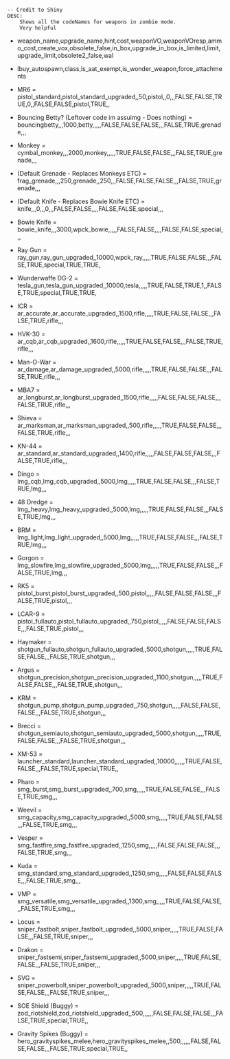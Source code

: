 ```
-- Credit to Shiny
DESC:
    Shows all the codeNames for weapons in zombie mode.
    Very helpful
```


- weapon_name,upgrade_name,hint,cost,weaponVO,weaponVOresp,ammo_cost,create_vox,obsolete_false,in_box,upgrade_in_box,is_limited,limit,upgrade_limit,obsolete2_false,wal
- lbuy_autospawn,class,is_aat_exempt,is_wonder_weapon,force_attachments

- MR6 = pistol_standard,pistol_standard_upgraded,,50,pistol,,0,,,FALSE,FALSE,TRUE,0,,FALSE,FALSE,pistol,TRUE,,

- Bouncing Betty? (Leftover code im assuimg - Does nothing) = bouncingbetty,,,1000,betty,,,,,FALSE,FALSE,FALSE,,,FALSE,TRUE,grenade,,,

- Monkey = cymbal_monkey,,,2000,monkey,,,,,TRUE,FALSE,FALSE,,,FALSE,TRUE,grenade,,,

- (Default Grenade - Replaces Monkeys ETC) = frag_grenade,,,250,grenade,,250,,,FALSE,FALSE,FALSE,,,FALSE,TRUE,grenade,,,

- (Default Knife - Replaces Bowie Knife ETC) = knife,,,0,,,0,,,FALSE,FALSE,,,,FALSE,FALSE,special,,,

- Bowie Knife = bowie_knife,,,3000,wpck_bowie,,,,,FALSE,FALSE,,,,FALSE,FALSE,special,,,

- Ray Gun = ray_gun,ray_gun_upgraded,,10000,wpck_ray,,,,,TRUE,FALSE,FALSE,,,FALSE,TRUE,special,TRUE,TRUE,

- Wunderwaffe DG-2 = tesla_gun,tesla_gun_upgraded,,10000,tesla,,,,,TRUE,FALSE,TRUE,1,,FALSE,TRUE,special,TRUE,TRUE,

- ICR = ar_accurate,ar_accurate_upgraded,,1500,rifle,,,,,TRUE,FALSE,FALSE,,,FALSE,TRUE,rifle,,,

- HVK-30 = ar_cqb,ar_cqb_upgraded,,1600,rifle,,,,,TRUE,FALSE,FALSE,,,FALSE,TRUE,rifle,,,

- Man-O-War = ar_damage,ar_damage_upgraded,,5000,rifle,,,,,TRUE,FALSE,FALSE,,,FALSE,TRUE,rifle,,,

- MBA7 = ar_longburst,ar_longburst_upgraded,,1500,rifle,,,,,FALSE,FALSE,FALSE,,,FALSE,TRUE,rifle,,,

- Shieva = ar_marksman,ar_marksman_upgraded,,500,rifle,,,,,TRUE,FALSE,FALSE,,,FALSE,TRUE,rifle,,,

- KN-44 = ar_standard,ar_standard_upgraded,,1400,rifle,,,,,FALSE,FALSE,FALSE,,,FALSE,TRUE,rifle,,,

- Dingo = lmg_cqb,lmg_cqb_upgraded,,5000,lmg,,,,,TRUE,FALSE,FALSE,,,FALSE,TRUE,lmg,,,

- 48 Dredge = lmg_heavy,lmg_heavy_upgraded,,5000,lmg,,,,,TRUE,FALSE,FALSE,,,FALSE,TRUE,lmg,,,

- BRM = lmg_light,lmg_light_upgraded,,5000,lmg,,,,,TRUE,FALSE,FALSE,,,FALSE,TRUE,lmg,,,

- Gorgon = lmg_slowfire,lmg_slowfire_upgraded,,5000,lmg,,,,,TRUE,FALSE,FALSE,,,FALSE,TRUE,lmg,,,

- RK5 = pistol_burst,pistol_burst_upgraded,,500,pistol,,,,,FALSE,FALSE,FALSE,,,FALSE,TRUE,pistol,,,

- LCAR-9 = pistol_fullauto,pistol_fullauto_upgraded,,750,pistol,,,,,FALSE,FALSE,FALSE,,,FALSE,TRUE,pistol,,,

- Haymaker = shotgun_fullauto,shotgun_fullauto_upgraded,,5000,shotgun,,,,,TRUE,FALSE,FALSE,,,FALSE,TRUE,shotgun,,,

- Argus = shotgun_precision,shotgun_precision_upgraded,,1100,shotgun,,,,,TRUE,FALSE,FALSE,,,FALSE,TRUE,shotgun,,,

- KRM = shotgun_pump,shotgun_pump_upgraded,,750,shotgun,,,,,FALSE,FALSE,FALSE,,,FALSE,TRUE,shotgun,,,

- Brecci = shotgun_semiauto,shotgun_semiauto_upgraded,,5000,shotgun,,,,,TRUE,FALSE,FALSE,,,FALSE,TRUE,shotgun,,,

- XM-53 = launcher_standard,launcher_standard_upgraded,,10000,,,,,,TRUE,FALSE,FALSE,,,FALSE,TRUE,special,TRUE,,

- Pharo = smg_burst,smg_burst_upgraded,,700,smg,,,,,TRUE,FALSE,FALSE,,,FALSE,TRUE,smg,,,

- Weevil = smg_capacity,smg_capacity_upgraded,,5000,smg,,,,,TRUE,FALSE,FALSE,,,FALSE,TRUE,smg,,,

- Vesper = smg_fastfire,smg_fastfire_upgraded,,1250,smg,,,,,FALSE,FALSE,FALSE,,,FALSE,TRUE,smg,,,

- Kuda = smg_standard,smg_standard_upgraded,,1250,smg,,,,,FALSE,FALSE,FALSE,,,FALSE,TRUE,smg,,,

- VMP = smg_versatile,smg_versatile_upgraded,,1300,smg,,,,,TRUE,FALSE,FALSE,,,FALSE,TRUE,smg,,,

- Locus = sniper_fastbolt,sniper_fastbolt_upgraded,,5000,sniper,,,,,TRUE,FALSE,FALSE,,,FALSE,TRUE,sniper,,,

- Drakon = sniper_fastsemi,sniper_fastsemi_upgraded,,5000,sniper,,,,,TRUE,FALSE,FALSE,,,FALSE,TRUE,sniper,,,

- SVG = sniper_powerbolt,sniper_powerbolt_upgraded,,5000,sniper,,,,,TRUE,FALSE,FALSE,,,FALSE,TRUE,sniper,,,

- SOE Shield (Buggy) = zod_riotshield,zod_riotshield_upgraded,,500,,,,,,FALSE,FALSE,FALSE,,,FALSE,TRUE,special,TRUE,,

- Gravity Spikes (Buggy) = hero_gravityspikes_melee,hero_gravityspikes_melee,,500,,,,,,FALSE,FALSE,FALSE,,,FALSE,TRUE,special,TRUE,,

